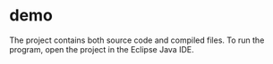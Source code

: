# demo
The project contains both source code and compiled files. 
To run the program, open the project in the Eclipse Java IDE.
